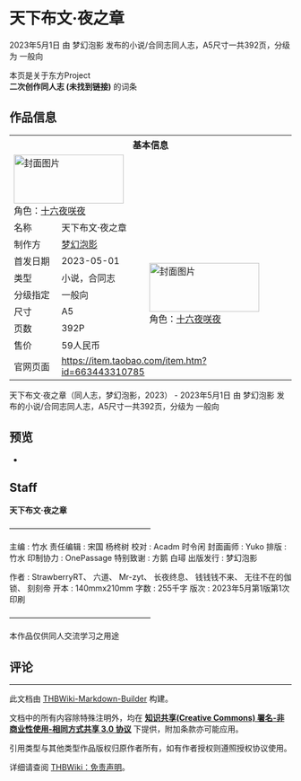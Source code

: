 # 天下布文·夜之章

<!-- source html: G:\repos\THBWiki-Markdown-Builder\THBWikiMarkdown\Temp\main\3\36\ns0%3A%E5%A4%A9%E4%B8%8B%E5%B8%83%E6%96%87%C2%B7%E5%A4%9C%E4%B9%8B%E7%AB%A0.html -->

2023年5月1日 由 梦幻泡影  发布的小说/合同志同人志，A5尺寸一共392页，分级为 一般向

本页是关于东方Project  
 **二次创作同人志 (未找到链接)** 的词条
## 作品信息

<table><tbody><tr><th colspan="3">基本信息</th></tr><tr><td class="cover-artwork-mobile" colspan="2"><a href="./文件-天下布文·夜之章封面.jpg.md" class="image" title="封面图片"><img alt="封面图片" src="https://upload.thwiki.cc/thumb/4/46/%E5%A4%A9%E4%B8%8B%E5%B8%83%E6%96%87%C2%B7%E5%A4%9C%E4%B9%8B%E7%AB%A0%E5%B0%81%E9%9D%A2.jpg/196px-%E5%A4%A9%E4%B8%8B%E5%B8%83%E6%96%87%C2%B7%E5%A4%9C%E4%B9%8B%E7%AB%A0%E5%B0%81%E9%9D%A2.jpg" decoding="async" loading="lazy" width="196" height="87" srcset="https://upload.thwiki.cc/thumb/4/46/%E5%A4%A9%E4%B8%8B%E5%B8%83%E6%96%87%C2%B7%E5%A4%9C%E4%B9%8B%E7%AB%A0%E5%B0%81%E9%9D%A2.jpg/294px-%E5%A4%A9%E4%B8%8B%E5%B8%83%E6%96%87%C2%B7%E5%A4%9C%E4%B9%8B%E7%AB%A0%E5%B0%81%E9%9D%A2.jpg 1.5x, https://upload.thwiki.cc/thumb/4/46/%E5%A4%A9%E4%B8%8B%E5%B8%83%E6%96%87%C2%B7%E5%A4%9C%E4%B9%8B%E7%AB%A0%E5%B0%81%E9%9D%A2.jpg/392px-%E5%A4%A9%E4%B8%8B%E5%B8%83%E6%96%87%C2%B7%E5%A4%9C%E4%B9%8B%E7%AB%A0%E5%B0%81%E9%9D%A2.jpg 2x" data-file-width="2442" data-file-height="1080"></a><div class="cover-char">角色：<a href="/%E5%8D%81%E5%85%AD%E5%A4%9C%E5%92%B2%E5%A4%9C" title="十六夜咲夜">十六夜咲夜</a></div></td>
</tr><tr><td class="label">名称</td><td colspan="2"> 天下布文·夜之章 </td></tr><tr><td class="label">制作方</td><td><a href="./梦幻泡影.md" title="梦幻泡影">梦幻泡影</a></td><td class="cover-artwork" rowspan="7" style="min-width:196px;"><a href="./文件-天下布文·夜之章封面.jpg.md" class="image" title="封面图片"><img alt="封面图片" src="https://upload.thwiki.cc/thumb/4/46/%E5%A4%A9%E4%B8%8B%E5%B8%83%E6%96%87%C2%B7%E5%A4%9C%E4%B9%8B%E7%AB%A0%E5%B0%81%E9%9D%A2.jpg/196px-%E5%A4%A9%E4%B8%8B%E5%B8%83%E6%96%87%C2%B7%E5%A4%9C%E4%B9%8B%E7%AB%A0%E5%B0%81%E9%9D%A2.jpg" decoding="async" loading="lazy" width="196" height="87" srcset="https://upload.thwiki.cc/thumb/4/46/%E5%A4%A9%E4%B8%8B%E5%B8%83%E6%96%87%C2%B7%E5%A4%9C%E4%B9%8B%E7%AB%A0%E5%B0%81%E9%9D%A2.jpg/294px-%E5%A4%A9%E4%B8%8B%E5%B8%83%E6%96%87%C2%B7%E5%A4%9C%E4%B9%8B%E7%AB%A0%E5%B0%81%E9%9D%A2.jpg 1.5x, https://upload.thwiki.cc/thumb/4/46/%E5%A4%A9%E4%B8%8B%E5%B8%83%E6%96%87%C2%B7%E5%A4%9C%E4%B9%8B%E7%AB%A0%E5%B0%81%E9%9D%A2.jpg/392px-%E5%A4%A9%E4%B8%8B%E5%B8%83%E6%96%87%C2%B7%E5%A4%9C%E4%B9%8B%E7%AB%A0%E5%B0%81%E9%9D%A2.jpg 2x" data-file-width="2442" data-file-height="1080"></a><div class="cover-char">角色：<a href="/%E5%8D%81%E5%85%AD%E5%A4%9C%E5%92%B2%E5%A4%9C" title="十六夜咲夜">十六夜咲夜</a></div></td>
</tr><tr><td class="label">首发日期</td><td>2023-05-01</td></tr><tr><td class="label">类型</td><td>小说，合同志</td></tr><tr><td class="label">分级指定</td><td>一般向</td></tr><tr><td class="label">尺寸</td><td>A5</td></tr><tr><td class="label">页数</td><td>392P</td></tr><tr><td class="label">售价</td><td>59人民币</td></tr>
<tr><td class="label">官网页面</td><td colspan="2"><a rel="nofollow" class="external free" href="https://item.taobao.com/item.htm?id=663443310785">https://item.taobao.com/item.htm?id=663443310785</a></td></tr></tbody></table>

天下布文·夜之章（同人志，梦幻泡影，2023） - 2023年5月1日 由 梦幻泡影  发布的小说/合同志同人志，A5尺寸一共392页，分级为 一般向
## 预览
- [](./文件-天下布文·夜之章预览图1.jpg.md)

## Staff
  
 **天下布文·夜之章**   

——————————————————  

  

主编
: 竹水
责任编辑
: 宋国 杨柊树
校对
: Acadm 时令闲
封面画师
: Yuko
排版
: 竹水
印制协力
: OnePassage
特别致谢
: 方鹅 白璕
出版发行
: 梦幻泡影  

作者
: StrawberryRT、 六道、 Mr-zyt、 长夜终息、 钱钱钱不来、 无往不在的伽锁、 刻刻帝
开本
: 140mmx210mm
字数
: 255千字
版次
: 2023年5月第1版第1次印刷

  
——————————————————  

本作品仅供同人交流学习之用途
  

## 评论




---

此文档由 [THBWiki-Markdown-Builder](https://github.com/Delsin-Yu/THBWiki-Markdown-Builder) 构建。

文档中的所有内容除特殊注明外，均在 [**知识共享(Creative Commons) 署名-非商业性使用-相同方式共享 3.0 协议**](https://creativecommons.org/licenses/by-sa/3.0/deed.zh-hans) 下提供，附加条款亦可能应用。

引用类型与其他类型作品版权归原作者所有，如有作者授权则遵照授权协议使用。

详细请查阅 [THBWiki：免责声明](https://thbwiki.cc/THBWiki:%E5%85%8D%E8%B4%A3%E5%A3%B0%E6%98%8E)。

